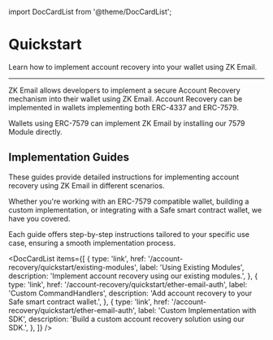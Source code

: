 import DocCardList from '@theme/DocCardList';

# Quickstart

<div style={{fontSize: '1.2em'}}>
Learn how to implement account recovery into your wallet using ZK Email.
</div>

---

ZK Email allows developers to implement a secure Account Recovery mechanism into their wallet using ZK Email. Account Recovery can be implemented in wallets implementing both ERC-4337 and ERC-7579.

Wallets using ERC-7579 can implement ZK Email by installing our 7579 Module directly.

## Implementation Guides

These guides provide detailed instructions for implementing account recovery using ZK Email in different scenarios.

Whether you're working with an ERC-7579 compatible wallet, building a custom implementation, or integrating with a Safe smart contract wallet, we have you covered.

Each guide offers step-by-step instructions tailored to your specific use case, ensuring a smooth implementation process.

<DocCardList 
  items={[
    {
      type: 'link',
      href: '/account-recovery/quickstart/existing-modules',
      label: 'Using Existing Modules',
      description: 'Implement account recovery using our existing modules.',
    },
    {
      type: 'link',
      href: '/account-recovery/quickstart/ether-email-auth',
      label: 'Custom CommandHandlers',
      description: 'Add account recovery to your Safe smart contract wallet.',
    },
    {
      type: 'link',
      href: '/account-recovery/quickstart/ether-email-auth',
      label: 'Custom Implementation with SDK',
      description: 'Build a custom account recovery solution using our SDK.',
    },
  ]}
/>
